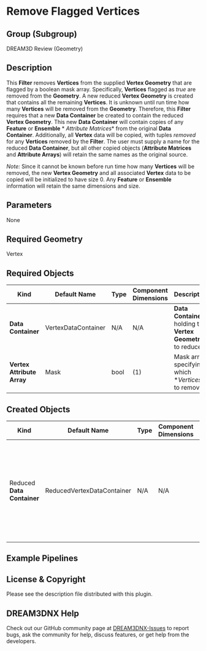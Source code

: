 # Remove Flagged Vertices

## Group (Subgroup) ##

DREAM3D Review (Geometry)

## Description ##

This **Filter** removes **Vertices** from the supplied **Vertex Geometry** that are flagged by a boolean mask array.
Specifically, **Vertices** flagged as *true* are removed from the **Geometry**. A new reduced **Vertex Geometry** is
created that contains all the remaining **Vertices**. It is unknown until run time how many **Vertices** will be removed
from the **Geometry**. Therefore, this **Filter** requires that a new **Data Container** be created to contain the
reduced **Vertex Geometry**. This new **Data Container** will contain copies of any **Feature** or **Ensemble** *
*Attribute Matrices** from the original **Data Container**. Additionally, all **Vertex** data will be copied, with
tuples *removed* for any **Vertices** removed by the **Filter**. The user must supply a name for the reduced **Data
Container**, but all other copied objects (**Attribute Matrices** and **Attribute Arrays**) will retain the same names
as the original source.

_Note:_ Since it cannot be known before run time how many **Vertices** will be removed, the new **Vertex Geometry** and
all associated **Vertex** data to be copied will be initialized to have size 0. Any **Feature** or **Ensemble**
information will retain the same dimensions and size.

## Parameters ##

None

## Required Geometry ###

Vertex

## Required Objects ##

| Kind                       | Default Name        | Type | Component Dimensions | Description                                                  |
|----------------------------|---------------------|------|----------------------|--------------------------------------------------------------|
| **Data Container**         | VertexDataContainer | N/A  | N/A                  | **Data Container** holding the **Vertex Geometry** to reduce |
| **Vertex Attribute Array** | Mask                | bool | (1)                  | Mask array specifying which **Vertices* to remove            |

## Created Objects ##

| Kind                       | Default Name               | Type | Component Dimensions | Description                                                                                                               |
|----------------------------|----------------------------|------|----------------------|---------------------------------------------------------------------------------------------------------------------------|
| Reduced **Data Container** | ReducedVertexDataContainer | N/A  | N/A                  | **Data Container** holding the reduced **Vertex Geometry** and any copied **Attribute Matrices** and **Attribute Arrays** |

## Example Pipelines ##

## License & Copyright ##

Please see the description file distributed with this plugin.

## DREAM3DNX Help

Check out our GitHub community page at [DREAM3DNX-Issues](https://github.com/BlueQuartzSoftware/DREAM3DNX-Issues) to report bugs, ask the community for help, discuss features, or get help from the developers.


